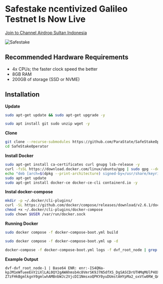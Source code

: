 
# Safestake ncentivized Galileo Testnet Is Now Live


<p style="font-size:14px" align="left">
<a href="https://t.me/airdropsultanindonesia" target="_blank">Join to Channel Airdrop Sultan Indonesia</a>
</p>

![Safestake](https://user-images.githubusercontent.com/65535542/184927830-a4868b78-236d-408f-8ff9-ab4cc7dd542c.jpg)


## Recommended Hardware Requirements

- 4x CPUs; the faster clock speed the better
- 8GB RAM
- 200GB of storage (SSD or NVME)

## Installation

**Update**
```bash
sudo apt-get update && sudo apt-get upgrade -y
```
```bash
sudo apt install git sudo unzip wget -y
```

**Clone**

```bash
git clone --recurse-submodules https://github.com/ParaState/SafeStakeOperator
cd SafeStakeOperator
```

**Install Docker**

``` bash
sudo apt-get install ca-certificates curl gnupg lsb-release -y
curl -fsSL https://download.docker.com/linux/ubuntu/gpg | sudo gpg --dearmor -o /usr/share/keyrings/docker-archive-keyring.gpg
echo "deb [arch=$(dpkg --print-architecture) signed-by=/usr/share/keyrings/docker-archive-keyring.gpg] https://download.docker.com/linux/ubuntu $(lsb_release -cs) stable" | sudo tee /etc/apt/sources.list.d/docker.list > /dev/null
sudo apt-get update
sudo apt-get install docker-ce docker-ce-cli containerd.io -y
```

**Instal docker-compose**
```bash
mkdir -p ~/.docker/cli-plugins/
curl -SL https://github.com/docker/compose/releases/download/v2.6.1/docker-compose-linux-x86_64 -o ~/.docker/cli-plugins/docker-compose
chmod +x ~/.docker/cli-plugins/docker-compose
sudo chown $USER /var/run/docker.sock
```

**Running Docker**
```bash
sudo docker compose -f docker-compose-boot.yml build
```

```bash
sudo docker compose -f docker-compose-boot.yml up -d
```

```bash
docker-compose -f docker-compose-boot.yml logs -f dvf_root_node | grep enr
```

**Example Output**
```
dvf-dvf_root_node-1 | Base64 ENR: enr:-IS4QNa-kpJM1eWfueeEnY2iXlLAL0QY2gAWAhmsb4c8VmrSK9J7N5dfXS_DgSASCDrUTHMqMUlP4OXSYEVh-Z7zFHkBgmlkgnY0gmlwhAMBnbWJc2VjcDI1NmsxoQPKY0yuDUmstAHYpMa2_oxVtw0RW_QAdpzBQA8yWM0xOIN1ZHCCIy0
```
